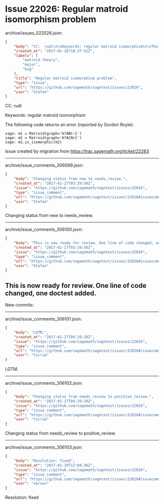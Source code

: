 # Issue 22026: Regular matroid isomorphism problem

archive/issues_022026.json:
```json
{
    "body": "CC:  rudi\n\nKeywords: regular matroid isomorphism\n\nThe following code returns an error (reported by Gordon Royle):\n\n\n```\nsage: m1 = Matroid(graph='H?ABC~}')\nsage: m2 = Matroid(graph='H?ACNr}')\nsage: m1.is_isomorphic(m2)\n```\n\n\n\n\nIssue created by migration from https://trac.sagemath.org/ticket/22263\n\n",
    "created_at": "2017-01-26T18:37:52Z",
    "labels": [
        "matroid theory",
        "major",
        "bug"
    ],
    "title": "Regular matroid isomorphism problem",
    "type": "issue",
    "url": "https://github.com/sagemath/sagetest/issues/22026",
    "user": "Stefan"
}
```
CC:  rudi

Keywords: regular matroid isomorphism

The following code returns an error (reported by Gordon Royle):


```
sage: m1 = Matroid(graph='H?ABC~}')
sage: m2 = Matroid(graph='H?ACNr}')
sage: m1.is_isomorphic(m2)
```




Issue created by migration from https://trac.sagemath.org/ticket/22263





---

archive/issue_comments_306099.json:
```json
{
    "body": "Changing status from new to needs_review.",
    "created_at": "2017-01-27T03:39:56Z",
    "issue": "https://github.com/sagemath/sagetest/issues/22026",
    "type": "issue_comment",
    "url": "https://github.com/sagemath/sagetest/issues/22026#issuecomment-306099",
    "user": "Stefan"
}
```

Changing status from new to needs_review.



---

archive/issue_comments_306100.json:
```json
{
    "body": "This is now ready for review. One line of code changed, one doctest added. \n----\nNew commits:",
    "created_at": "2017-01-27T03:39:56Z",
    "issue": "https://github.com/sagemath/sagetest/issues/22026",
    "type": "issue_comment",
    "url": "https://github.com/sagemath/sagetest/issues/22026#issuecomment-306100",
    "user": "Stefan"
}
```

This is now ready for review. One line of code changed, one doctest added. 
----
New commits:



---

archive/issue_comments_306101.json:
```json
{
    "body": "LGTM.",
    "created_at": "2017-01-27T04:29:28Z",
    "issue": "https://github.com/sagemath/sagetest/issues/22026",
    "type": "issue_comment",
    "url": "https://github.com/sagemath/sagetest/issues/22026#issuecomment-306101",
    "user": "tscrim"
}
```

LGTM.



---

archive/issue_comments_306102.json:
```json
{
    "body": "Changing status from needs_review to positive_review.",
    "created_at": "2017-01-27T04:29:28Z",
    "issue": "https://github.com/sagemath/sagetest/issues/22026",
    "type": "issue_comment",
    "url": "https://github.com/sagemath/sagetest/issues/22026#issuecomment-306102",
    "user": "tscrim"
}
```

Changing status from needs_review to positive_review.



---

archive/issue_comments_306103.json:
```json
{
    "body": "Resolution: fixed",
    "created_at": "2017-01-29T12:04:36Z",
    "issue": "https://github.com/sagemath/sagetest/issues/22026",
    "type": "issue_comment",
    "url": "https://github.com/sagemath/sagetest/issues/22026#issuecomment-306103",
    "user": "vbraun"
}
```

Resolution: fixed
